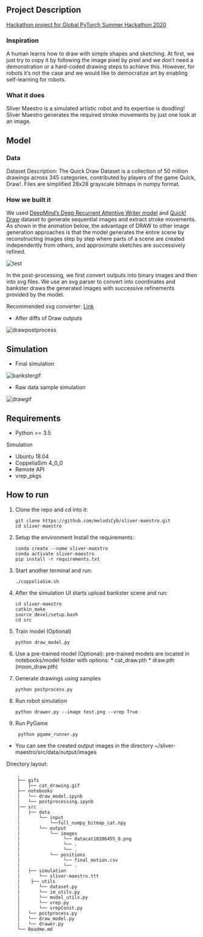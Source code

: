 ## Project Description

[Hackathon project for Global PyTorch Summer Hackathon 2020](https://pytorch2020.devpost.com/)

### Inspiration
A human learns how to draw with simple shapes and sketching.  At first, we just try to copy it by following the image pixel by pixel and we don’t need a demonstration or a hard-coded drawing steps to achieve this. However, for robots it’s not the case and we would like to democratize art by enabling self-learning for robots.

### What it does
Sliver Maestro is a simulated artistic robot and its expertise is doodling! Sliver Maestro generates the required stroke movements by just one look at an image.  

## Model

### Data

Dataset Description: The Quick Draw Dataset is a collection of 50 million drawings across 345 categories, contributed by players of the game Quick, Draw!. Files are simplified 28x28 grayscale bitmaps in numpy format.


### How we built it

We used [DeepMind’s Deep Recurrent Attentive Writer model](https://deepmind.com/research/publications/draw-recurrent-neural-network-image-generation) and [Quick! Draw](https://github.com/googlecreativelab/quickdraw-dataset) dataset to generate sequential images and extract stroke movements. As shown in the animation below, the advantage of DRAW to  other image generation approaches is that the model generates the entire scene by reconstructing images step by step where parts of a scene are created independently from others, and approximate sketches are successively refined. 

![test](https://github.com/melodiCyb/neural-networks/blob/master/catdraw.gif)

In the post-processing, we first convert outputs into binary images and  then into svg files. We use an svg parser to convert into coordinates and bankster draws the generated images with successive refinements provided by the model.


Recommended svg converter: [Link](https://image.online-convert.com/convert-to-svg)


* After diffs of Draw outputs

![drawpostprocess](https://github.com/melodiCyb/baxter-drawing/blob/master/sliver-maestro/gifs/postprocessed_draw.gif)

## Simulation 
* Final simulation

![bankstergif](https://github.com/melodiCyb/baxter-drawing/blob/master/sliver-maestro/gifs/bankster.gif)


* Raw data sample simulation

![drawgif](https://github.com/melodiCyb/baxter-drawing/blob/master/baxter_ws/baxter_drawing_cat.gif)



## Requirements
* Python >= 3.5

Simulation
* Ubuntu 18.04
* CoppeliaSim 4_0_0 
* Remote API
* vrep_pkgs



## How to run

1. Clone the repo and cd into it:
        
       git clone https://github.com/melodiCyb/sliver-maestro.git
       cd sliver-maestro
      
2. Setup the environment Install the requirements:

       conda create --name sliver-maestro 
       conda activate sliver-maestro
       pip install -r requirements.txt

3. Start another terminal and run:

       ./coppeliaSim.sh
       
4. After the simulation UI starts upload bankster scene and run:
 
       cd sliver-maestro
       catkin_make
       source devel/setup.bash
       cd src
       
5. Train model (Optional)
       
       python draw_model.py 
       
6. Use a pre-trained model (Optional): pre-trained models are located in notebooks/model folder with options:
        * cat_draw.pth
        * draw.pth (moon_draw.pth)
        
       
6. Generate drawings using samples
        
       python postprocess.py
       
7. Run robot simulation

       python drawer.py --image test.png --vrep True
       
8. Run PyGame 
        
        python pgame_runner.py
        
* You can see the created output images in the directory ~/sliver-maestro/src/data/output/images


Directory layout:

        .
        ├── gifs        
        │   ├── cat_drawing.gif
        ├── notebooks
        |   └── draw_model.ipynb
        |   └── postprocessing.ipynb
        │── src
        │   ├── data         
        |       └── input
        |           └──full_numpy_bitmap_cat.npy     
        |       └── output
        |           └── images
        |                └── datacat10206455_0.png
        |                └── .
        |                └── .
        |           └── positions
        |                └── final_motion.csv
        |                └── .
        |   ├── simulation
        |       └── sliver-maestro.ttt
        |    ├── utils
        |       └── dataset.py
        |       └── im_utils.py
        |       └── model_utils.py
        │       └── vrep.py
        │       └── vrepConst.py
        │   └── postprocess.py
        |   └── draw_model.py
        |   └── drawer.py
        └── Readme.md
        

